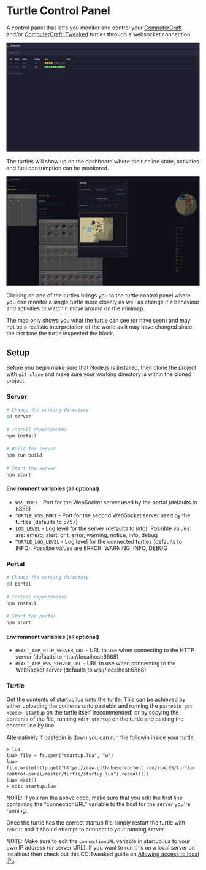 # Turtle Control Panel

A control panel that let's you monitor and control your [ComputerCraft](https://www.computercraft.info/) and/or [ComputerCraft: Tweaked](https://tweaked.cc/) turtles through a websocket connection.

![Dashboard](/screenshots/Dashboard.png)

The turtles will show up on the dashboard where their online state, activities and fuel consumption can be monitored.

![Turtle](/screenshots/Turtle.png)

Clicking on one of the turtles brings you to the turtle control panel where you can monitor a single turtle more closely as well as change it's behaviour and activities or watch it move around on the minimap.

The map only shows you what the turtle can see (or have seen) and may not be a realistic interpretation of the world as it may have changed since the last time the turtle inspected the block.

## Setup

Before you begin make sure that [Node.js](https://nodejs.org/en/) is installed, then clone the project with `git clone` and make sure your working directory is within the cloned project.

### Server

```sh
# Change the working directory
cd server

# Install dependencies
npm install

# Build the server
npm run build

# Start the server
npm start
```

#### Environment variables (all optional)

- `WSS_PORT` - Port for the WebSocket server used by the portal  (defaults to 6868) 
- `TURTLE_WSS_PORT` - Port for the second WebSocket server used by the turtles (defaults to 5757)
- `LOG_LEVEL` - Log level for the server (defaults to info). Possible values are: emerg, alert, crit, error, warning, notice, info, debug
- `TURTLE_LOG_LEVEL` - Log level for the connected turtles (defaults to INFO). Possible values are ERROR, WARNING, INFO, DEBUG 

### Portal

```sh
# Change the working directory
cd portal

# Install dependencies
npm install

# Start the portal
npm start
```

#### Environment variables (all optional)

- `REACT_APP_HTTP_SERVER_URL` - URL to use when connecting to the HTTP server (defaults to http://localhost:6868)
- `REACT_APP_WSS_SERVER_URL` - URL to use when connecting to the WebSocket server (defaults to ws://localhost:6868)

### Turtle

Get the contents of [startup.lua](./turtle/startup.lua) onto the turtle. This can be achieved by either uploading the contents onto pastebin and running the `pastebin get <code> startup` on the turtle itself (recommended) or by copying the contents of the file, running `edit startup` on the turtle and pasting the content line by line.

Alternatively if pastebin is down you can run the followin inside your turtle:

```
> lua
lua> file = fs.open("startup.lua", "w")
lua> file.write(http.get("https://raw.githubusercontent.com/runi95/turtle-control-panel/master/turtle/startup.lua").readAll())
lua> exit()
> edit startup.lua
```

NOTE: If you ran the above code, make sure that you edit the first line containing the "connectionURL" variable to the host for the server you're running.

Once the turtle has the correct startup file simply restart the turtle with `reboot` and it should attempt to connect to your running server.

NOTE: Make sure to edit the `connectionURL` variable in startup.lua to your own IP address (or server URL). If you want to run this on a local server on localhost then check out this CC:Tweaked guide on [Allowing access to local IPs](https://tweaked.cc/guide/local_ips.html).
